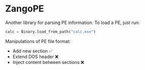 # ZangoPE

Another library for parsing PE information.
To load a PE, just run:

```python
calc = Binary.load_from_path("calc.exe")
```

Manipulations of PE file format:

* Add new section ✅ 
* Extend DOS header ❌
* Inject content between sections ❌